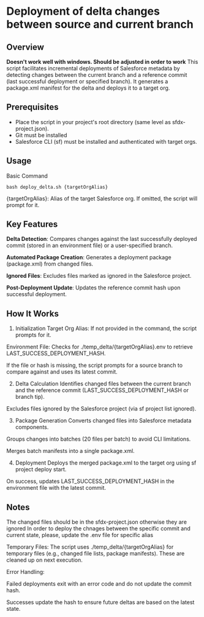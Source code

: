 # Deployment of delta changes between source and current branch

## Overview
**Doesn't work well with windows. Should be adjusted in order to work**
This script facilitates incremental deployments of Salesforce metadata by detecting changes between the current branch and a reference commit (last successful deployment or specified branch). It generates a package.xml manifest for the delta and deploys it to a target org.

## Prerequisites

- Place the script in your project's root directory (same level as sfdx-project.json).
- Git must be installed
- Salesforce CLI (sf) must be installed and authenticated with target orgs.

## Usage

Basic Command

```bash deploy_delta.sh {targetOrgAlias}```

{targetOrgAlias}: Alias of the target Salesforce org. If omitted, the script will prompt for it.

## Key Features

**Delta Detection**: Compares changes against the last successfully deployed commit (stored in an environment file) or a user-specified branch.

**Automated Package Creation**: Generates a deployment package (package.xml) from changed files.

**Ignored Files**: Excludes files marked as ignored in the Salesforce project.

**Post-Deployment Update**: Updates the reference commit hash upon successful deployment.


## How It Works

1. Initialization
  Target Org Alias: If not provided in the command, the script prompts for it.

  Environment File: Checks for ./temp_delta/{targetOrgAlias}.env to retrieve LAST_SUCCESS_DEPLOYMENT_HASH.

  If the file or hash is missing, the script prompts for a source branch to compare against and uses its latest commit.

2. Delta Calculation
  Identifies changed files between the current branch and the reference commit (LAST_SUCCESS_DEPLOYMENT_HASH or branch tip).

  Excludes files ignored by the Salesforce project (via sf project list ignored).

3. Package Generation
  Converts changed files into Salesforce metadata components.

  Groups changes into batches (20 files per batch) to avoid CLI limitations.

  Merges batch manifests into a single package.xml.

4. Deployment
  Deploys the merged package.xml to the target org using sf project deploy start.

  On success, updates LAST_SUCCESS_DEPLOYMENT_HASH in the environment file with the latest commit.

## Notes
The changed files should be in the sfdx-project.json otherwise they are ignored
In order to deploy the chnages between the specific commit and current state, please, update the .env file for specific alias

Temporary Files: The script uses ./temp_delta/{targetOrgAlias} for temporary files (e.g., changed file lists, package manifests). These are cleaned up on next execution.

Error Handling:

Failed deployments exit with an error code and do not update the commit hash.

Successes update the hash to ensure future deltas are based on the latest state.
